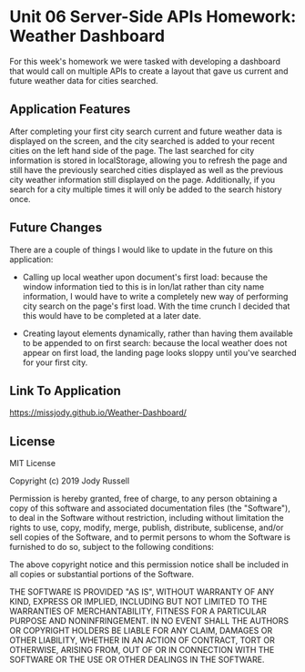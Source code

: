 # Unit 06 Server-Side APIs Homework: Weather Dashboard

For this week's homework we were tasked with developing a dashboard that would
call on multiple APIs to create a layout that gave us current and future weather
data for cities searched.

## Application Features

After completing your first city search current and future weather data is
displayed on the screen, and the city searched is added to your recent cities on
the left hand side of the page. The last searched for city information is stored
in localStorage, allowing you to refresh the page and still have the previously
searched cities displayed as well as the previous city weather information still
displayed on the page. Additionally, if you search for a city multiple times it
will only be added to the search history once.

## Future Changes

There are a couple of things I would like to update in the future on this
application:

- Calling up local weather upon document's first load: because the window
  information tied to this is in lon/lat rather than city name information, I
  would have to write a completely new way of performing city search on the
  page's first load. With the time crunch I decided that this would have to be
  completed at a later date.

- Creating layout elements dynamically, rather than having them available to be
  appended to on first search: because the local weather does not appear on
  first load, the landing page looks sloppy until you've searched for your first
  city.

## Link To Application

https://missjody.github.io/Weather-Dashboard/

## License

MIT License

Copyright (c) 2019 Jody Russell

Permission is hereby granted, free of charge, to any person obtaining a copy of
this software and associated documentation files (the "Software"), to deal in
the Software without restriction, including without limitation the rights to
use, copy, modify, merge, publish, distribute, sublicense, and/or sell copies of
the Software, and to permit persons to whom the Software is furnished to do so,
subject to the following conditions:

The above copyright notice and this permission notice shall be included in all
copies or substantial portions of the Software.

THE SOFTWARE IS PROVIDED "AS IS", WITHOUT WARRANTY OF ANY KIND, EXPRESS OR
IMPLIED, INCLUDING BUT NOT LIMITED TO THE WARRANTIES OF MERCHANTABILITY, FITNESS
FOR A PARTICULAR PURPOSE AND NONINFRINGEMENT. IN NO EVENT SHALL THE AUTHORS OR
COPYRIGHT HOLDERS BE LIABLE FOR ANY CLAIM, DAMAGES OR OTHER LIABILITY, WHETHER
IN AN ACTION OF CONTRACT, TORT OR OTHERWISE, ARISING FROM, OUT OF OR IN
CONNECTION WITH THE SOFTWARE OR THE USE OR OTHER DEALINGS IN THE SOFTWARE.
